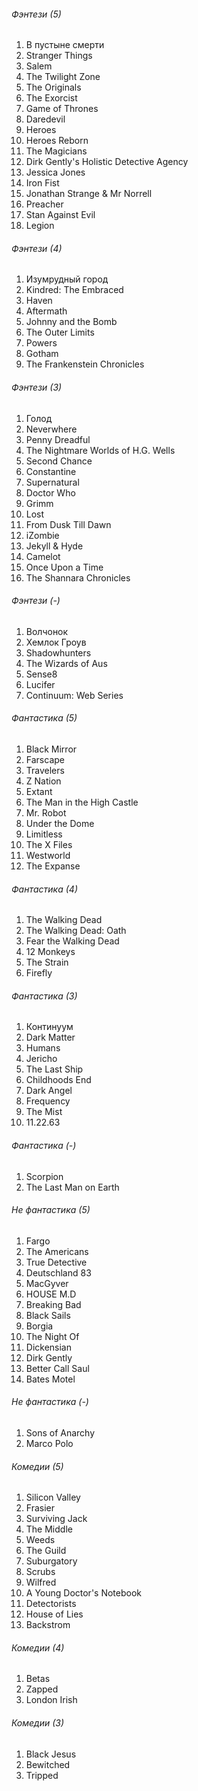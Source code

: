 ###### Фэнтези (5)
1. В пустыне смерти
2. Stranger Things
3. Salem
4. The Twilight Zone
5. The Originals
6. The Exorcist
7. Game of Thrones
8. Daredevil
9. Heroes
10. Heroes Reborn
11. The Magicians
12. Dirk Gently's Holistic Detective Agency
13. Jessica Jones
14. Iron Fist
15. Jonathan Strange & Mr Norrell
16. Preacher
17. Stan Against Evil
18. Legion

###### Фэнтези (4)
1. Изумрудный город
2. Kindred: The Embraced
3. Haven
4. Aftermath
5. Johnny and the Bomb
6. The Outer Limits
7. Powers
8. Gotham
9. The Frankenstein Chronicles

###### Фэнтези (3)
1. Голод
2. Neverwhere
3. Penny Dreadful
4. The Nightmare Worlds of H.G. Wells
5. Second Chance
6. Constantine
7. Supernatural
8. Doctor Who
9. Grimm
10. Lost
11. From Dusk Till Dawn
12. iZombie
13. Jekyll & Hyde
14. Camelot
15. Once Upon a Time
16. The Shannara Chronicles

###### Фэнтези (-)
1. Волчонок
2. Хемлок Гроув
3. Shadowhunters
4. The Wizards of Aus
5. Sense8
6. Lucifer
7. Continuum: Web Series

###### Фантастика (5)
1. Black Mirror
2. Farscape
3. Travelers
4. Z Nation
5. Extant
6. The Man in the High Castle
7. Mr. Robot
8. Under the Dome
9. Limitless
10. The X Files
11. Westworld
12. The Expanse

###### Фантастика (4)
1. The Walking Dead
2. The Walking Dead: Oath
3. Fear the Walking Dead
4. 12 Monkeys
5. The Strain
6. Firefly

###### Фантастика (3)
1. Континуум
2. Dark Matter
3. Humans
4. Jericho
5. The Last Ship
6. Childhoods End
7. Dark Angel
8. Frequency
9. The Mist
10. 11.22.63

###### Фантастика (-)
1. Scorpion
2. The Last Man on Earth

###### Не фантастика (5)
1. Fargo
2. The Americans
3. True Detective
4. Deutschland 83
5. MacGyver
6. HOUSE M.D
7. Breaking Bad
8. Black Sails
9. Borgia
10. The Night Of
11. Dickensian
12. Dirk Gently
13. Better Call Saul
14. Bates Motel

###### Не фантастика (-)
1. Sons of Anarchy
2. Marco Polo

###### Комедии (5)
1. Silicon Valley
2. Frasier
3. Surviving Jack
4. The Middle
5. Weeds
6. The Guild
7. Suburgatory
8. Scrubs
9. Wilfred
10. A Young Doctor's Notebook
11. Detectorists
12. House of Lies
13. Backstrom

###### Комедии (4)
1. Betas
2. Zapped
3. London Irish

###### Комедии (3)
1. Black Jesus
2. Bewitched
3. Tripped
